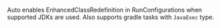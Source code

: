 <!-- Plugin description -->
Auto enables EnhancedClassRedefinition in RunConfigurations when supported JDKs are used.
Also supports gradle tasks with `JavaExec` type.
<!-- Plugin description end -->
